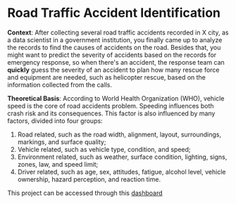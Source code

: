 # Road Traffic Accident Identification

__Context__: After collecting several road traffic accidents recorded in X city, as a data scientist in a government institution, you finally came up to analyze the records to find the causes of accidents on the road. Besides that, you might want to predict the severity of accidents based on the records for emergency response, so when there's an accident, the response team can **quickly** guess the severity of an accident to plan how many rescue force and equipment are needed, such as helicopter rescue, based on the information collected from the calls.

__Theoretical Basis__: According to World Health Organization (WHO), vehicle speed is the core of road accidents problem. Speeding influences both crash risk and its consequences. This factor is also influenced by many factors, divided into four groups: 
1. Road related, such as the road width, alignment, layout, surroundings, markings, and surface quality;
2. Vehicle related, such as vehicle type, condition, and speed;
3. Environment related, such as weather, surface condition, lighting, signs, zones, law, and speed limit;
4. Driver related, such as age, sex, attitudes, fatigue, alcohol level, vehicle ownership, hazard perception, and reaction time.

This project can be accessed through this [dashboard](https://final-project-rg2bfzekrczavd7xdukctr.streamlit.app/)

